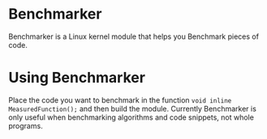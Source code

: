 # Benchmarker
Benchmarker is a Linux kernel module that helps you Benchmark pieces of code.

# Using Benchmarker
Place the code you want to benchmark in the function `void inline MeasuredFunction();` and then build the module.
Currently Benchmarker is only useful when benchmarking algorithms and code snippets, not whole programs.
